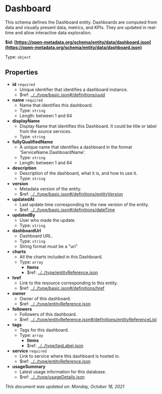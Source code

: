 # Dashboard

This schema defines the Dashboard entity. Dashboards are computed from data and visually present data, metrics, and KPIs. They are updated in real-time and allow interactive data exploration.

**$id: [https://open-metadata.org/schema/entity/data/dashboard.json](https://open-metadata.org/schema/entity/data/dashboard.json)**

Type: `object`

## Properties
 - **id** `required`
   - Unique identifier that identifies a dashboard instance.
   - $ref: [../../type/basic.json#/definitions/uuid](../types/basic.md#uuid)
 - **name** `required`
   - Name that identifies this dashboard.
   - Type: `string`
   - Length: between 1 and 64
 - **displayName**
   - Display Name that identifies this Dashboard. It could be title or label from the source services.
   - Type: `string`
 - **fullyQualifiedName**
   - A unique name that identifies a dashboard in the format 'ServiceName.DashboardName'.
   - Type: `string`
   - Length: between 1 and 64
 - **description**
   - Description of the dashboard, what it is, and how to use it.
   - Type: `string`
 - **version**
   - Metadata version of the entity.
   - $ref: [../../type/basic.json#/definitions/entityVersion](../types/basic.md#entityversion)
 - **updatedAt**
   - Last update time corresponding to the new version of the entity.
   - $ref: [../../type/basic.json#/definitions/dateTime](../types/basic.md#datetime)
 - **updatedBy**
   - User who made the update.
   - Type: `string`
 - **dashboardUrl**
   - Dashboard URL.
   - Type: `string`
   - String format must be a "uri"
 - **charts**
   - All the charts included in this Dashboard.
   - Type: `array`
     - **Items**
     - $ref: [../../type/entityReference.json](../types/entityreference.md)
 - **href**
   - Link to the resource corresponding to this entity.
   - $ref: [../../type/basic.json#/definitions/href](../types/basic.md#href)
 - **owner**
   - Owner of this dashboard.
   - $ref: [../../type/entityReference.json](../types/entityreference.md)
 - **followers**
   - Followers of this dashboard.
   - $ref: [../../type/entityReference.json#/definitions/entityReferenceList](../types/entityreference.md#entityreferencelist)
 - **tags**
   - Tags for this dashboard.
   - Type: `array`
     - **Items**
     - $ref: [../../type/tagLabel.json](../types/taglabel.md)
 - **service** `required`
   - Link to service where this dashboard is hosted in.
   - $ref: [../../type/entityReference.json](../types/entityreference.md)
 - **usageSummary**
   - Latest usage information for this database.
   - $ref: [../../type/usageDetails.json](../types/usagedetails.md)


_This document was updated on: Monday, October 18, 2021_